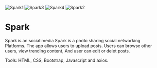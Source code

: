 ![Spark1](https://github.com/Mohammed-M97/Advanced-JS-Final-Project/assets/110321074/e95f3f9e-26ab-4386-b089-924e4a8f0176)
![Spark3](https://github.com/Mohammed-M97/Advanced-JS-Final-Project/assets/110321074/5cd139cd-8462-4f07-8066-2c36f527d3e7)
![Spark4](https://github.com/Mohammed-M97/Advanced-JS-Final-Project/assets/110321074/81e47b6b-9c63-4a82-926a-24ee020c4d2b)
![Spark2](https://github.com/Mohammed-M97/Advanced-JS-Final-Project/assets/110321074/d1bdc6a5-de3a-4a91-adca-f9cc12d1303b)

# Spark

Spark is an social media
Spark is a photo sharing social networking Platforms. The app allows users to upload posts. Users can browse other users, view trending content, And user can edit or delet posts.

Tools:
HTML, CSS, Bootstrap, Javascript and axios.
